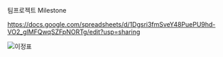 팀프로젝트 Milestone

https://docs.google.com/spreadsheets/d/1Dgsri3fmSveY48PuePU9hd-VO2_glMFQwqSZFpNORTg/edit?usp=sharing

![이정표](./Sources/국문_workflow.jpg)
